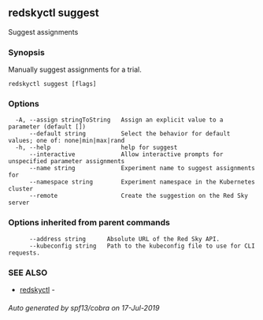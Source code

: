 ## redskyctl suggest

Suggest assignments

### Synopsis

Manually suggest assignments for a trial.

```
redskyctl suggest [flags]
```

### Options

```
  -A, --assign stringToString   Assign an explicit value to a parameter (default [])
      --default string          Select the behavior for default values; one of: none|min|max|rand
  -h, --help                    help for suggest
      --interactive             Allow interactive prompts for unspecified parameter assignments
      --name string             Experiment name to suggest assignments for
      --namespace string        Experiment namespace in the Kubernetes cluster
      --remote                  Create the suggestion on the Red Sky server
```

### Options inherited from parent commands

```
      --address string      Absolute URL of the Red Sky API.
      --kubeconfig string   Path to the kubeconfig file to use for CLI requests.
```

### SEE ALSO

* [redskyctl](redskyctl.md)	 - 

###### Auto generated by spf13/cobra on 17-Jul-2019
